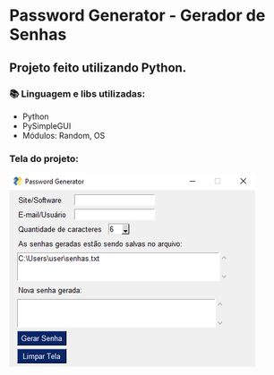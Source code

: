 # Password Generator - Gerador de Senhas

<h2> Projeto feito utilizando Python. </h2>

### :books: Linguagem e libs utilizadas: 

- Python
- PySimpleGUI
- Módulos: Random, OS

### Tela do projeto:

![password_generator_python](./img/tela_gerador_senhas_python.png)
